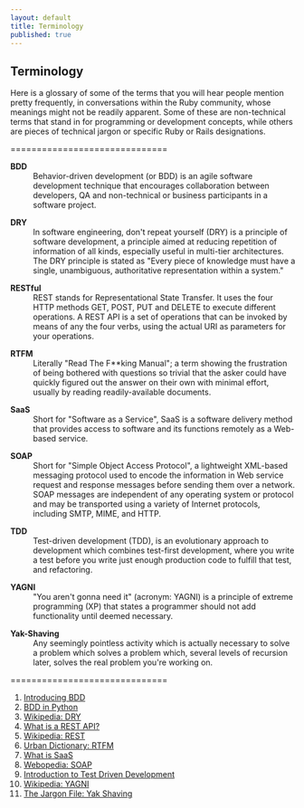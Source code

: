 ```yaml
---
layout: default
title: Terminology
published: true
---
```


## Terminology

Here is a glossary of some of the terms that you will hear people mention pretty frequently, in conversations within the Ruby community, whose meanings might not be readily apparent. Some of these are non-technical terms that stand in for programming or development concepts, while others are pieces of technical jargon or specific Ruby or Rails designations.

 ==============================

<dl>

<dt><strong>BDD</strong></dt> 

<dd>Behavior-driven development (or BDD) is an agile software development technique that encourages collaboration between developers, QA and non-technical or business participants in a software project.</dd>

<p></p>

<dt><strong>DRY</strong></dt>

<dd>In software engineering, don't repeat yourself (DRY) is a principle of software development, a principle aimed at reducing repetition of information of all kinds, especially useful in multi-tier architectures. The DRY principle is stated as "Every piece of knowledge must have a single, unambiguous, authoritative representation within a system."</dd>

<p></p>

<dt><strong>RESTful</strong></dt>

<dd>REST stands for Representational State Transfer. It uses the four HTTP methods GET, POST, PUT and DELETE to execute different operations.  A REST API is a set of operations that can be invoked by means of any the four verbs, using the actual URI as parameters for your operations.</dd>

<p></p>

<dt><strong>RTFM</strong></dt>

<dd>Literally "Read The F**king Manual"; a term showing the frustration of being bothered with questions so trivial that the asker could have quickly figured out the answer on their own with minimal effort, usually by reading readily-available documents.</dd>

<p></p>

<dt><strong>SaaS</strong></dt>

<dd> Short for "Software as a Service", SaaS is a software delivery method that provides access to software and its functions remotely as a Web-based service. </dd>

<p></p>

<dt><strong>SOAP</strong></dt>

<dd>Short for "Simple Object Access Protocol", a lightweight XML-based messaging protocol used to encode the information in Web service request and response messages before sending them over a network. SOAP messages are independent of any operating system or protocol and may be transported using a variety of Internet protocols, including SMTP, MIME, and HTTP.</dd>

<p></p>

<dt><strong>TDD</strong></dt>

<dd>Test-driven development (TDD), is an evolutionary approach to development which combines test-first development, where you write a test before you write just enough production code to fulfill that test, and refactoring.</dd>

<p></p>

<dt><strong>YAGNI</strong></dt>

<dd>"You aren't gonna need it" (acronym: YAGNI) is a principle of extreme programming (XP) that states a programmer should not add functionality until deemed necessary.</dd>

<p></p>

<dt><strong>Yak-Shaving</strong></dt>

<dd>Any seemingly pointless activity which is actually necessary to solve a problem which solves a problem which, several levels of recursion later, solves the real problem you're working on.</dd>

</dl>

<p></p>

 ==============================

1. [Introducing BDD](http://dannorth.net/introducing-bdd/)
2. [BDD in Python](http://pythonhosted.org/behave/philosophy.html)
3. [Wikipedia: DRY](http://en.wikipedia.org/wiki/Don't_repeat_yourself)
4. [What is a REST API?](http://stackoverflow.com/questions/2217758/what-is-a-rest-api)
5. [Wikipedia: REST](http://en.wikipedia.org/wiki/Representational_state_transfer)
6. [Urban Dictionary: RTFM](http://www.urbandictionary.com/define.php?term=RTFM)
7. [What is SaaS](http://www.webopedia.com/TERM/S/SaaS.html)
8. [Webopedia: SOAP](http://www.webopedia.com/TERM/S/SOAP.html)
9. [Introduction to Test Driven Development](http://www.agiledata.org/essays/tdd.html)
10. [Wikipedia: YAGNI](http://en.wikipedia.org/wiki/You_aren't_gonna_need_it)
11. [The Jargon File: Yak Shaving](http://www.catb.org/jargon/html/index.html)